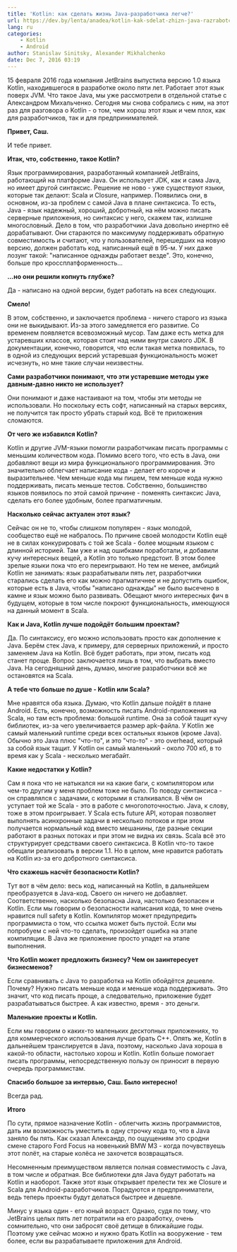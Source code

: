 ```yaml
---
title: 'Kotlin: как сделать жизнь Java-разработчика легче?'
url: https://dev.by/lenta/anadea/kotlin-kak-sdelat-zhizn-java-razrabotchika-legche
lang: ru
categories:
    - Kotlin
    - Android
author: Stanislav Sinitsky, Alexander Mikhalchenko
date: Dec 7, 2016 03:19
---
```

15 февраля 2016 года компания JetBrains выпустила версию 1.0 языка Kotlin, находившегося в разработке около пяти лет. Работает этот язык поверх JVM. Что такое Java, мы уже рассмотрели в отдельной статье с Александром Михальченко. Сегодня мы снова собрались с ним, на этот раз для разговора о Kotlin - о том, чем хорош этот язык и чем плох, как для разработчиков, так и для предпринимателей.

**Привет, Саш.**  

И тебе привет.

**Итак, что, собственно, такое Kotlin?**  

Язык программирования, разработанный компанией JetBrains, работающий на платформе Java. Он использует JDK, как и сама Java, но имеет другой синтаксис. Решение не ново - уже существуют языки, которые так делают: Scala и Closure, например. Появились они, в основном, из-за проблем с самой Java в плане синтаксиса. То есть, Java - язык надежный, хороший, добротный, на нём можно писать серверные приложения, но синтаксис у него, скажем так, излишне многословный. Дело в том, что разработчики Java довольно инертно её дорабатывают. Они стараются по максимуму поддерживать обратную совместимость и считают, что у пользователей, перешедших на новую версию, должен работать код, написанный ещё в 95-м. У них даже лозунг такой: "написанное однажды работает везде". Это, конечно, больше про кроссплатформенность...

**...но они решили копнуть глубже?**

Да - написано на одной версии, будет работать на всех следующих.

**Смело!**

В этом, собственно, и заключается проблема - ничего старого из языка они не выкидывают. Из-за этого замедляется его развитие. Со временем появляется всевозможный мусор. Там даже есть метка для устаревших классов, которая стоит над ними внутри самого JDK. В документации, конечно, говорится, что если такая метка появилась, то в одной из следующих версий устаревшая функциональность может исчезнуть, но мне такие случаи неизвестны.

**Сами разработчики понимают, что эти устаревшие методы уже давным-давно никто не использует?**

Они понимают и даже настаивают на том, чтобы эти методы не использовали. Но поскольку есть софт, написанный на старых версиях, не получится так просто убрать старый код. Всё те приложения сломаются.

**От чего же избавился Kotlin?**  

Kotlin и другие JVM-языки помогли разработчикам писать программы с меньшим количеством кода. Помимо всего того, что есть в Java, они добавляют вещи из мира функционального программирования. Это значительно облегчает написание кода - делает его короче и выразительнее. Чем меньше кода мы пишем, тем меньше кода нужно поддерживать, писать меньше тестов. Собственно, большинство языков появилось по этой самой причине - поменять синтаксис Java, сделать его более удобным, более прагматичным.

**Насколько сейчас актуален этот язык?**  

Сейчас он не то, чтобы слишком популярен - язык молодой, сообщество ещё не набралось. По причине своей молодости Kotlin ещё не в силах конкурировать с той же Scala - более мощным языком с длинной историей. Там уже и над ошибками поработали, и добавили кучу интересных вещей, а Kotlin это только предстоит. В этом более зрелые языки пока что его переигрывают. Но тем не менее, амбиций Kotlin не занимать: язык разрабатывали пять лет, разработчики старались сделать его как можно прагматичнее и не допустить ошибок, которые есть в Java, чтобы "написано однажды" не было высечено в камне и язык можно было развивать. Обещают много интересных фич в будущем, которые в том числе покроют функциональность, имеющуюся на данный момент в Scala.

**Как и Java, Kotlin лучше подойдёт большим проектам?**  

Да. По синтаксису, его можно использовать просто как дополнение к Java. Берём стек Java, к примеру, для серверных приложений, и просто заменяем Java на Kotlin. Всё будет работать, при этом, писать код станет проще. Вопрос заключается лишь в том, что выбрать вместо Java. На сегодняшний день, думаю, многие разработчики всё же остановятся на Scala.

**А тебе что больше по душе - Kotlin или Scala?**  

Мне нравятся оба языка. Думаю, что Kotlin дальше пойдёт в плане Android. Есть, конечно, возможность писать Android-приложения на Scala, но там есть проблема: большой runtime. Она за собой тащит кучу библиотек, из-за чего увеличивается размер apk-файла. У Kotlin же самый маленький runtime среди всех остальных языков (кроме Java). Обычно это Java плюс "что-то", и это "что-то" - это overhead, который за собой язык тащит. У Kotlin он самый маленький - около 700 кб, в то время как у Scala - несколько мегабайт.

**Какие недостатки у Kotlin?**  

Сам я пока что не натыкался ни на какие баги, с компилятором или чем-то другим у меня проблем тоже не было. По поводу синтаксиса - он справлялся с задачами, с которыми я сталкивался. В чём он уступает той же Scala - это в работе с многопоточностью. Java, к слову, тоже в этом проигрывает. У Scala есть future API, которая позволяет выполнять асинхронные задачи в несколько потоков и при этом получается нормальный код вместо мешанины, где разные секции работают в разных потоках и при этом не видна их связь. Scala всё это структурирует средствами своего синтаксиса. В Kotlin что-то такое обещали реализовать в версии 1.1\. Но в целом, мне нравится работать на Kotlin из-за его добротного синтаксиса.

**Что скажешь насчёт безопасности Kotlin?**  

Тут вот в чём дело: весь код, написанный на Kotlin, в дальнейшем преобразуется в Java-код. Своего он ничего не добавляет. Соответственно, насколько безопасна Java, настолько безопасен и Kotlin. Если мы говорим о безопасности написания кода, то мне очень нравится null safety в Kotlin. Компилятор может предупредить программиста о том, что ссылка может быть пустой. Если мы попробуем с ней что-то сделать, произойдет ошибка на этапе компиляции. В Java же приложение просто упадет на этапе выполнения.

**Что Kotlin может предложить бизнесу? Чем он заинтересует бизнесменов?**  

Если сравнивать с Java то разработка на Kotlin обойдётся дешевле. Почему? Нужно писать меньше кода и меньше кода поддерживать. Это значит, что код писать проще, а следовательно, приложение будет разрабатываться быстрее. А как известно, время - это деньги.

**Маленькие проекты и Kotlin.**  

Если мы говорим о каких-то маленьких десктопных приложениях, то для коммерческого использования лучше брать С++. Опять же, Kotlin в дальнейшем транслируется в Java, поэтому, насколько Java хороша в какой-то области, настолько хорош и Kotlin. Kotlin больше помогает писать программы, непосредственную пользу он приносит в первую очередь программистам.

**Спасибо большое за интервью, Саш. Было интересно!**

Всегда рад.

**Итого**

По сути, прямое назначение Kotlin - облегчить жизнь программистов, дать им возможность уместить в одну строчку кода то, что в Java заняло бы пять. Как сказал Александр, по ощущениям это сродни смене старого Ford Focus на новенький BMW M3 - когда почувствуешь этот полёт, на старые колёса не захочется возвращаться.

Несомненным преимуществом является полная совместимость с Java, в том числе и обратная. Все библиотеки для Java будут работать на Kotlin и наоборот. Также этот язык открывает прелести тех же Closure и Scala для Android-разработчиков. Порадуются и предприниматели, ведь теперь проекты будут делаться быстрее и дешевле.

Минус у языка один - его юный возраст. Однако, судя по тому, что JetBrains целых пять лет потратили на его разработку, очень сомнительно, что они забросят своё детище в ближайшие годы. Поэтому уже сейчас можно и нужно брать Kotlin на вооружение - тем более, если вы разрабатываете приложения для Android.

